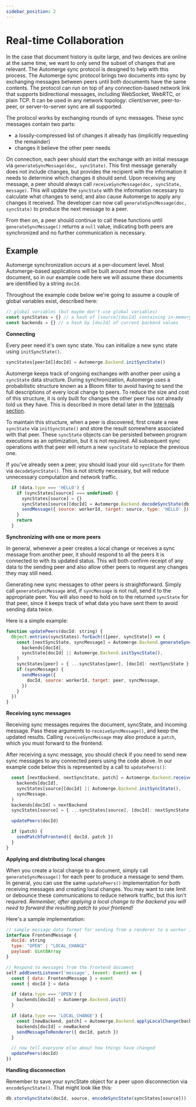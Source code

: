```yaml
---
sidebar_position: 2
---  
```


# Real-time Collaboration

In the case that document history is quite large, and two devices are online at the same time, we want to only send the subset of changes that are relevant. The Automerge sync protocol is designed to help with this process. The Automerge sync protocol brings two documents into sync by exchanging messages between peers until both documents have the same contents. The protocol can run on top of any connection-based network link that supports bidirectional messages, including WebSocket, WebRTC, or plain TCP. It can be used in any network topology: client/server, peer-to-peer, or server-to-server sync are all supported.

The protocol works by exchanging rounds of sync messages. These sync messages contain two parts: 
 * a lossily-compressed list of changes it already has (implicitly requesting the remainder)
 * changes it believe the other peer needs

On connection, each peer should start the exchange with an initial message via `generateSyncMessage(doc, syncState)`. This first message generally does not include changes, but provides the recipient with the information it needs to determine which changes it should send. Upon receiving any message, a peer should always call `receiveSyncMessage(doc, syncState, message)`. This will update the `syncState` with the information necessary to calculate what changes to send, and also cause Automerge to apply any changes it received. The developer can now call `generateSyncMessage(doc, syncState)` to produce the next message to a peer. 

From then on, a peer should continue to call these functions until `generateSyncMessage()` returns a `null` value, indicating both peers are synchronized and no further communication is necessary.

## Example

Automerge synchronization occurs at a per-document level. Most Automerge-based applications will be built around more than one document, so in our example code here we will assume these documents are identified by a string `docId`.

Throughout the example code below we're going to assume a couple of global variables exist, described here:

```js
// global variables (but maybe don't use global variables)
const syncStates = {} // a hash of [source][docId] containing in-memory sync states
const backends = {} // a hash by [docId] of current backend values
```

**Connecting**

Every peer need it's own sync state. You can initialize a new sync state using `initSyncState()`.

```js
syncStates[peerId][docId] = Automerge.Backend.initSyncState()
```

Automerge keeps track of ongoing exchanges with another peer using a `syncState` data structure. During synchronization, Automerge uses a probabilistic structure known as a Bloom filter to avoid having to send the full descriptions of every local change to peers. To reduce the size and cost of this structure, it is only built for changes the other peer has not already told us they have. This is described in more detail later in the [Internals section](http://localhost:3000/docs/how-it-works/sync). 

To maintain this structure, when a peer is discovered, first create a new `syncState` via `initSyncState()` and store the result somewhere associated with that peer. These `syncState` objects can be persisted between program executions as an optimization, but it is not required. All subsequent sync operations with that peer will return a new `syncState` to replace the previous one.

If you've already seen a peer, you should load your old `syncState` for them via `decodeSyncState()`. This is not strictly necessary, but will reduce unnecessary computation and network traffic.

```js
  if (data.type === 'HELLO') {
    if (syncStates[source] === undefined) {
      syncStates[source] = {}
      syncStates[source][docId] = Automerge.Backend.decodeSyncState(db.getSyncState(docId, source))
      sendMessage({ source: workerId, target: source, type: 'HELLO' })
    }
    return
  }
```

**Synchronizing with one or more peers**

In general, whenever a peer creates a local change or receives a sync message from another peer, it should respond to all the peers it is connected to with its updated status. This will both confirm receipt of any data to the sending peer and also allow other peers to request any changes they may still need. 

Generating new sync messages to other peers is straightforward. Simply call `generateSyncMessage` and, if `syncMessage` is not null, send it to the appropriate peer. You will also need to hold on to the returned `syncState` for that peer, since it keeps track of what data you have sent them to avoid sending data twice.

Here is a simple example:
```js
function updatePeers(docId: string) {
  Object.entries(syncStates).forEach(([peer, syncState]) => {
    const [nextSyncState, syncMessage] = Automerge.Backend.generateSyncMessage(
      backends[docId],
      syncState[docId] || Automerge.Backend.initSyncState(),
    )
    syncStates[peer] = { ...syncStates[peer], [docId]: nextSyncState }
    if (syncMessage) {
      sendMessage({
        docId, source: workerId, target: peer, syncMessage,
      })
    }
  })
}
```

**Receiving sync messages**

Receiving sync messages requires the document, syncState, and incoming message. Pass these arguments to `receiveSyncMessage()`, and keep the updated results. Calling `receiveSyncMessage` may also produce a `patch`, which you must forward to the frontend.

After receiving a sync message, you should check if you need to send new sync messages to any connected peers using the code above. In our example code below this is represented by a call to `updatePeers()`:

```js
  const [nextBackend, nextSyncState, patch] = Automerge.Backend.receiveSyncMessage(
    backends[docId],
    syncStates[source][docId] || Automerge.Backend.initSyncState(),
    syncMessage,
  )
  backends[docId] = nextBackend
  syncStates[source] = { ...syncStates[source], [docId]: nextSyncState }

  updatePeers(docId)

  if (patch) {
    sendPatchToFrontend({ docId, patch })
  }
}
```

**Applying and distributing local changes**

When you create a local change to a document, simply call `generateSyncMessage()` for each peer to produce a message to send them. In general, you can use the same `updatePeers()` implementation for both receiving messages and creating local changes. You may want to rate limit or debounce these communications to reduce network traffic, but this isn't required. *Remember, after applying a local change to the backend you will need to forward the resulting patch to your frontend!*

Here's a sample implementation:

```js
// sample message data format for sending from a renderer to a worker in a browser  
interface FrontendMessage {
  docId: string
  type: "OPEN" | "LOCAL_CHANGE"
  payload: Uint8Array
} 

// Respond to messages from the frontend document
self.addEventListener('message', (event: Event) => {
  const { data: FrontendMessage } = event
  const { docId } = data

  if (data.type === 'OPEN') {
    backends[docId] = Automerge.Backend.init()
  }

  if (data.type === 'LOCAL_CHANGE') {
    const [newBackend, patch] = Automerge.Backend.applyLocalChange(backends[docId], data.payload)
    backends[docId] = newBackend
    sendMessageToRenderer({ docId, patch })
  }

  // now tell everyone else about how things have changed
  updatePeers(docId)
})

```

**Handling disconnection**

Remember to save your syncState object for a peer upon disconnection via `encodeSyncState()`. That might look like this:

```js
db.storeSyncState(docId, source, encodeSyncState(syncStates[source]))
```
